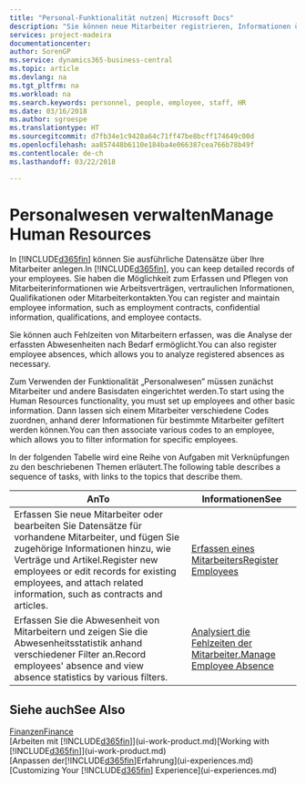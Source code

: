 ```yaml
---
title: "Personal-Funktionalität nutzen| Microsoft Docs"
description: "Sie können neue Mitarbeiter registrieren, Informationen über bestehende Mitarbeiter bearbeiten und Fehlzeiten aufzeichnen und analysieren."
services: project-madeira
documentationcenter: 
author: SorenGP
ms.service: dynamics365-business-central
ms.topic: article
ms.devlang: na
ms.tgt_pltfrm: na
ms.workload: na
ms.search.keywords: personnel, people, employee, staff, HR
ms.date: 03/16/2018
ms.author: sgroespe
ms.translationtype: HT
ms.sourcegitcommit: d7fb34e1c9428a64c71ff47be8bcff174649c00d
ms.openlocfilehash: aa857448b6110e184ba4e066387cea766b78b49f
ms.contentlocale: de-ch
ms.lasthandoff: 03/22/2018

---
```

# <a name="manage-human-resources"></a><span data-ttu-id="83141-103">Personalwesen verwalten</span><span class="sxs-lookup"><span data-stu-id="83141-103">Manage Human Resources</span></span>
<span data-ttu-id="83141-104">In [!INCLUDE[d365fin](includes/d365fin_md.md)] können Sie ausführliche Datensätze über Ihre Mitarbeiter anlegen.</span><span class="sxs-lookup"><span data-stu-id="83141-104">In [!INCLUDE[d365fin](includes/d365fin_md.md)], you can keep detailed records of your employees.</span></span> <span data-ttu-id="83141-105">Sie haben die Möglichkeit zum Erfassen und Pflegen von Mitarbeiterinformationen wie Arbeitsverträgen, vertraulichen Informationen, Qualifikationen oder Mitarbeiterkontakten.</span><span class="sxs-lookup"><span data-stu-id="83141-105">You can register and maintain employee information, such as employment contracts, confidential information, qualifications, and employee contacts.</span></span>

<span data-ttu-id="83141-106">Sie können auch Fehlzeiten von Mitarbeitern erfassen, was die Analyse der erfassten Abwesenheiten nach Bedarf ermöglicht.</span><span class="sxs-lookup"><span data-stu-id="83141-106">You can also register employee absences, which allows you to analyze registered absences as necessary.</span></span>

<span data-ttu-id="83141-107">Zum Verwenden der Funktionalität „Personalwesen” müssen zunächst Mitarbeiter und andere Basisdaten eingerichtet werden.</span><span class="sxs-lookup"><span data-stu-id="83141-107">To start using the Human Resources functionality, you must set up employees and other basic information.</span></span> <span data-ttu-id="83141-108">Dann lassen sich einem Mitarbeiter verschiedene Codes zuordnen, anhand derer Informationen für bestimmte Mitarbeiter gefiltert werden können.</span><span class="sxs-lookup"><span data-stu-id="83141-108">You can then associate various codes to an employee, which allows you to filter information for specific employees.</span></span>

<span data-ttu-id="83141-109">In der folgenden Tabelle wird eine Reihe von Aufgaben mit Verknüpfungen zu den beschriebenen Themen erläutert.</span><span class="sxs-lookup"><span data-stu-id="83141-109">The following table describes a sequence of tasks, with links to the topics that describe them.</span></span>

| <span data-ttu-id="83141-110">An</span><span class="sxs-lookup"><span data-stu-id="83141-110">To</span></span> | <span data-ttu-id="83141-111">Informationen</span><span class="sxs-lookup"><span data-stu-id="83141-111">See</span></span> |
| --- | --- |
| <span data-ttu-id="83141-112">Erfassen Sie neue Mitarbeiter oder bearbeiten Sie Datensätze für vorhandene Mitarbeiter, und fügen Sie zugehörige Informationen hinzu, wie Verträge und Artikel.</span><span class="sxs-lookup"><span data-stu-id="83141-112">Register new employees or edit records for existing employees, and attach related information, such as contracts and articles.</span></span> |[<span data-ttu-id="83141-113">Erfassen eines Mitarbeiters</span><span class="sxs-lookup"><span data-stu-id="83141-113">Register Employees</span></span>](hr-how-register-employees.md) |
| <span data-ttu-id="83141-114">Erfassen Sie die Abwesenheit von Mitarbeitern und zeigen Sie die Abwesenheitsstatistik anhand verschiedener Filter an.</span><span class="sxs-lookup"><span data-stu-id="83141-114">Record employees' absence and view absence statistics by various filters.</span></span> |[<span data-ttu-id="83141-115">Analysiert die Fehlzeiten der Mitarbeiter.</span><span class="sxs-lookup"><span data-stu-id="83141-115">Manage Employee Absence</span></span>](hr-how-manage-absence.md) |

## <a name="see-also"></a><span data-ttu-id="83141-116">Siehe auch</span><span class="sxs-lookup"><span data-stu-id="83141-116">See Also</span></span>
[<span data-ttu-id="83141-117">Finanzen</span><span class="sxs-lookup"><span data-stu-id="83141-117">Finance</span></span>](finance.md)  
<span data-ttu-id="83141-118">[Arbeiten mit [!INCLUDE[d365fin](includes/d365fin_md.md)]](ui-work-product.md)</span><span class="sxs-lookup"><span data-stu-id="83141-118">[Working with [!INCLUDE[d365fin](includes/d365fin_md.md)]](ui-work-product.md)</span></span>  
<span data-ttu-id="83141-119">[Anpassen der[!INCLUDE[d365fin](includes/d365fin_md.md)]Erfahrung](ui-experiences.md)</span><span class="sxs-lookup"><span data-stu-id="83141-119">[Customizing Your [!INCLUDE[d365fin](includes/d365fin_md.md)] Experience](ui-experiences.md)</span></span>        

